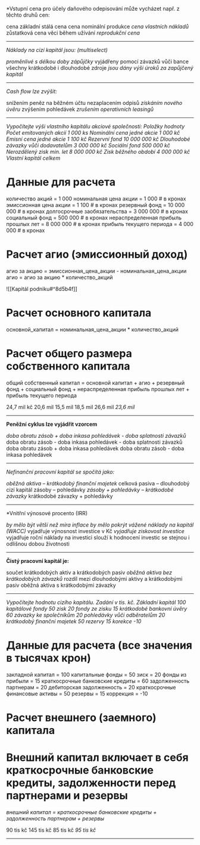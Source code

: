 *Vstupní cena pro účely daňového odepisování může vycházet např. z těchto druhů cen: 

cena základní
stálá cena
cena nominální produkce
*cena vlastních nákladů*
zůstatková cena věci během užívání
*reprodukční cena*

---

*Náklady na cizí kapitál jsou: (multiselect)*

*proměnlivé s délkou doby zápůjčky*
vyjádřeny pomocí závazků vůči bance
všechny krátkodobé i dlouhodobé zdroje
*jsou dány výši úroků za zapůjčený kapitál*

---

*Cash flow lze zvýšit:*

snížením peněz na běžném účtu
nezaplacením odpisů
*získáním nového úvěru*
zvýšením pohledávek
*zrušením operativních leasingů*

---

*Vypočítejte výši vlastního kapitálu akciové společnosti: Položky hodnoty Počet emitovaných akcií 1 000 ks Nominální cena jedné akcie 1 000 kč Emisní cena jedné akcie 1 100 kč Rezervní fond 10 000 000 kč Dlouhodobé závazky vůči dodavatelům 3 000 000 kč Sociální fond 500 000 kč Nerozdělený zisk min. let 8 000 000 kč Zisk běžného období 4 000 000 kč Vlastní kapitál celkem* 


# Данные для расчета

количество акций = 1 000
номинальная цена акции = 1 000  # в кронах
эмиссионная цена акции = 1 100  # в кронах
резервный фонд = 10 000 000  # в кронах
долгосрочные заобязательства = 3 000 000  # в кронах
социальный фонд = 500 000  # в кронах
нераспределенная прибыль прошлых лет = 8 000 000  # в кронах
прибыль текущего периода = 4 000 000  # в кронах
# Расчет агио (эмиссионный доход)
агио за акцию = эмиссионная_цена_акции - номинальная_цена_акции
агио = агио за акцию * количество_акций

![[Kapitál podniku#^8d5b4f]]
# Расчет основного капитала
основной_капитал = номинальная_цена_акции * количество_акций

# Расчет общего размера собственного капитала
общий собственный капитал = основной капитал + агио + резервный фонд + социальный фонд + нераспределенная прибыль прошлых лет + прибыль текущего периода


24,7 mil kč
20,6 mil
15,5 mil
18,5 mil
26,6 mil
*23,6 mil*

---

**Peněžní cyklus lze vyjádřit vzorcem**

*doba obratu zásob + doba inkasa pohledávek - doba splatnosti závazků*
doba obratu zásob - doba inkasa pohledávek - doba splatnosti závazků
doba obratu zásob + doba inkasa pohledávek
doba obratu zásob - doba inkasa pohledávek

---

*Nefinanční pracovní kapitál se spočítá jako:*

*oběžná aktiva – krátkodobý finanční majetek*
celková pasiva – dlouhodobý cizí kapitál
zásoby – pohledávky
*zásoby + pohledávky – krátkodobé závazky*
krátkodobé závazky + pohledávky

---

*Vnitřní výnosové procento (IRR)

*by mělo být větší než míra inflace*
*by mělo pokrýt vážené náklady na kapitál (WACC)*
vyjadřuje výnosnost investice v Kč
*vyjadřuje ziskovost investice*
vyjadřuje roční náklady na investici
slouží k hodnocení investic se stejnou i odlišnou dobou životnosti

---
**Čistý pracovní kapitál je:**

součet krátkodobých aktiv a krátkodobých pasiv
*oběžná aktiva bez krátkodobých závazků*
rozdíl mezi dlouhodobými aktivy a krátkodobými pasiv
oběžná aktiva s krátkodobými závazky

---

*Vypočítejte hodnotu cizího kapitálu. Zadání v tis. kč. Základní kapitál 100 kapitálové fondy 50 zisk 20 fondy ze zisku 15 krátkodobé bankovní úvěry 60 závazky ke společníkům 20 pohledávky vůči odběratelům 20 krátkodobý finanční majetek 50 rezervy 15 korekce -10*

# Данные для расчета (все значения в тысячах крон)
закладной капитал = 100
капитальные фонды = 50
зиск = 20
фонды из прибыли = 15
краткосрочные банковские кредиты = 60
задолженность партнерам = 20
дебиторская задолженность = 20
краткосрочные финансовые активы = 50
резервы = 15
коррекция = -10

# Расчет внешнего (заемного) капитала
# Внешний капитал включает в себя краткосрочные банковские кредиты, задолженности перед партнерами и резервы

*внешний капитал = краткосрочные банковские кредиты + задолженность партнерам + резервы*


90 tis kč
145 tis kč
85 tis kč
*95 tis kč*

---

